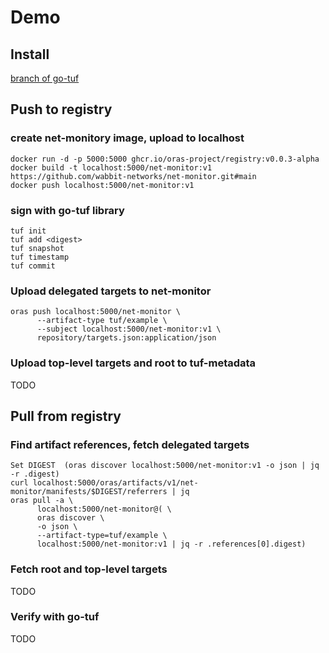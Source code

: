 # Demo

## Install
[branch of go-tuf](https://github.com/mnm678/go-tuf/tree/tuf-notary-demo)

## Push to registry
### create net-monitory image, upload to localhost
```
docker run -d -p 5000:5000 ghcr.io/oras-project/registry:v0.0.3-alpha
docker build -t localhost:5000/net-monitor:v1 https://github.com/wabbit-networks/net-monitor.git#main
docker push localhost:5000/net-monitor:v1
```

### sign with go-tuf library
```
tuf init
tuf add <digest>
tuf snapshot
tuf timestamp
tuf commit
```

### Upload delegated targets to net-monitor
```
oras push localhost:5000/net-monitor \
      --artifact-type tuf/example \
      --subject localhost:5000/net-monitor:v1 \
      repository/targets.json:application/json
```

### Upload top-level targets and root to tuf-metadata
TODO

## Pull from registry
### Find artifact references, fetch delegated targets
```
Set DIGEST  (oras discover localhost:5000/net-monitor:v1 -o json | jq -r .digest)
curl localhost:5000/oras/artifacts/v1/net-monitor/manifests/$DIGEST/referrers | jq
oras pull -a \
      localhost:5000/net-monitor@( \
      oras discover \
      -o json \
      --artifact-type=tuf/example \
      localhost:5000/net-monitor:v1 | jq -r .references[0].digest)
```

### Fetch root and top-level targets
TODO

### Verify with go-tuf
TODO
